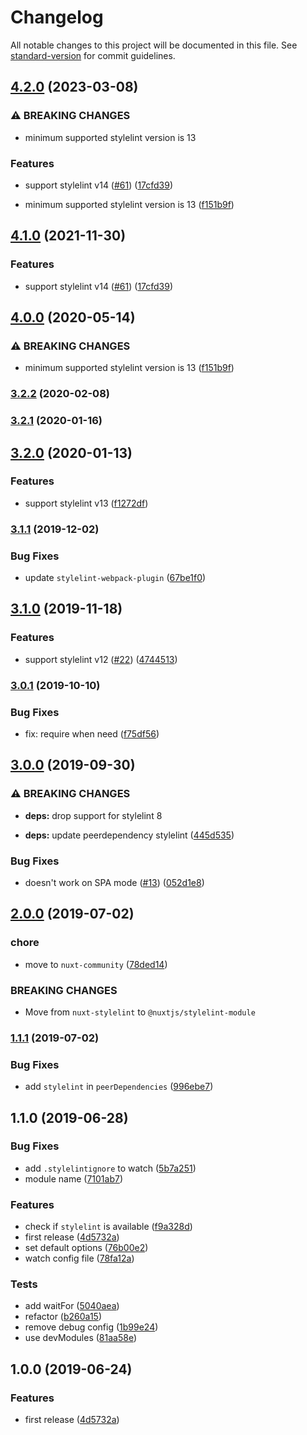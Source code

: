 # Changelog

All notable changes to this project will be documented in this file. See [standard-version](https://github.com/conventional-changelog/standard-version) for commit guidelines.

## [4.2.0](https://github.com/nuxt-community/stylelint-module/compare/v3.2.2...v4.2.0) (2023-03-08)


### ⚠ BREAKING CHANGES

* minimum supported stylelint version is 13

### Features

* support stylelint v14 ([#61](https://github.com/nuxt-community/stylelint-module/issues/61)) ([17cfd39](https://github.com/nuxt-community/stylelint-module/commit/17cfd39e38738849e4699a0979ffccbbe08886c9))


* minimum supported stylelint version is 13 ([f151b9f](https://github.com/nuxt-community/stylelint-module/commit/f151b9fa71e4238110b2738d93b6b6a9b4cfd970))

## [4.1.0](https://github.com/nuxt-community/stylelint-module/compare/v3.2.2...v4.1.0) (2021-11-30)


### Features

* support stylelint v14 ([#61](https://github.com/nuxt-community/stylelint-module/issues/61)) ([17cfd39](https://github.com/nuxt-community/stylelint-module/commit/17cfd39e38738849e4699a0979ffccbbe08886c9))


## [4.0.0](https://github.com/nuxt-community/stylelint-module/compare/v3.2.2...v4.0.0) (2020-05-14)


### ⚠ BREAKING CHANGES

* minimum supported stylelint version is 13 ([f151b9f](https://github.com/nuxt-community/stylelint-module/commit/f151b9fa71e4238110b2738d93b6b6a9b4cfd970))

### [3.2.2](https://github.com/nuxt-community/stylelint-module/compare/v3.2.1...v3.2.2) (2020-02-08)

### [3.2.1](https://github.com/nuxt-community/stylelint-module/compare/v3.2.0...v3.2.1) (2020-01-16)

## [3.2.0](https://github.com/nuxt-community/stylelint-module/compare/v3.1.1...v3.2.0) (2020-01-13)


### Features

* support stylelint v13 ([f1272df](https://github.com/nuxt-community/stylelint-module/commit/f1272df50e5e9abded9f79903ac59de52b1ad930))

### [3.1.1](https://github.com/nuxt-community/stylelint-module/compare/v3.1.0...v3.1.1) (2019-12-02)


### Bug Fixes

* update `stylelint-webpack-plugin` ([67be1f0](https://github.com/nuxt-community/stylelint-module/commit/67be1f04cfe60fdc304c2877330fab46bbb795c5))

## [3.1.0](https://github.com/nuxt-community/stylelint-module/compare/v3.0.1...v3.1.0) (2019-11-18)


### Features

* support stylelint v12 ([#22](https://github.com/nuxt-community/stylelint-module/issues/22)) ([4744513](https://github.com/nuxt-community/stylelint-module/commit/4744513ec59e8092f38d697922bc3afbb52b4106))

### [3.0.1](https://github.com/nuxt-community/stylelint-module/compare/v3.0.0...v3.0.1) (2019-10-10)


### Bug Fixes

* fix: require when need ([f75df56](https://github.com/nuxt-community/stylelint-module/commit/f75df56))

## [3.0.0](https://github.com/nuxt-community/stylelint-module/compare/v2.0.0...v3.0.0) (2019-09-30)


### ⚠ BREAKING CHANGES

* **deps:** drop support for stylelint 8

* **deps:** update peerdependency stylelint ([445d535](https://github.com/nuxt-community/stylelint-module/commit/445d535))


### Bug Fixes

* doesn't work on SPA mode ([#13](https://github.com/nuxt-community/stylelint-module/issues/13)) ([052d1e8](https://github.com/nuxt-community/stylelint-module/commit/052d1e8))

## [2.0.0](https://github.com/nuxt-community/stylelint-module/compare/v1.1.1...v2.0.0) (2019-07-02)


### chore

* move to `nuxt-community` ([78ded14](https://github.com/nuxt-community/stylelint-module/commit/78ded14))


### BREAKING CHANGES

* Move from `nuxt-stylelint` to `@nuxtjs/stylelint-module`



### [1.1.1](https://github.com/ricardogobbosouza/nuxt-stylelint/compare/v1.1.0...v1.1.1) (2019-07-02)


### Bug Fixes

* add `stylelint` in `peerDependencies` ([996ebe7](https://github.com/ricardogobbosouza/nuxt-stylelint/commit/996ebe7))



## 1.1.0 (2019-06-28)


### Bug Fixes

* add `.stylelintignore` to watch ([5b7a251](https://github.com/ricardogobbosouza/nuxt-stylelint/commit/5b7a251))
* module name ([7101ab7](https://github.com/ricardogobbosouza/nuxt-stylelint/commit/7101ab7))


### Features

* check if `stylelint` is available ([f9a328d](https://github.com/ricardogobbosouza/nuxt-stylelint/commit/f9a328d))
* first release ([4d5732a](https://github.com/ricardogobbosouza/nuxt-stylelint/commit/4d5732a))
* set default options ([76b00e2](https://github.com/ricardogobbosouza/nuxt-stylelint/commit/76b00e2))
* watch config file ([78fa12a](https://github.com/ricardogobbosouza/nuxt-stylelint/commit/78fa12a))


### Tests

* add waitFor ([5040aea](https://github.com/ricardogobbosouza/nuxt-stylelint/commit/5040aea))
* refactor ([b260a15](https://github.com/ricardogobbosouza/nuxt-stylelint/commit/b260a15))
* remove debug config ([1b99e24](https://github.com/ricardogobbosouza/nuxt-stylelint/commit/1b99e24))
* use devModules ([81aa58e](https://github.com/ricardogobbosouza/nuxt-stylelint/commit/81aa58e))



## 1.0.0 (2019-06-24)


### Features

* first release ([4d5732a](https://github.com/ricardogobbosouza/nuxt-stylelint/commit/4d5732a))
